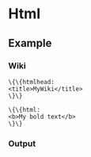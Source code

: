 Html
====

Example
-------

### Wiki

~~~~ {.sourceCode .python}
\{\{htmlhead: 
<title>MyWiki</title>
\}\}

\{\{html: 
<b>My bold text</b>
\}\}
~~~~

### Output
